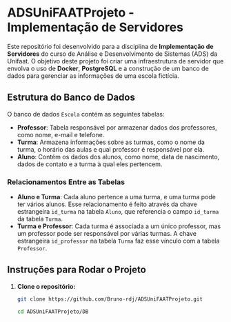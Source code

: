 # ADSUniFAATProjeto - Implementação de Servidores

Este repositório foi desenvolvido para a disciplina de **Implementação de Servidores** do curso de Análise e Desenvolvimento de Sistemas (ADS) da Unifaat. O objetivo deste projeto foi criar uma infraestrutura de servidor que envolva o uso de **Docker**, **PostgreSQL** e a construção de um banco de dados para gerenciar as informações de uma escola fictícia.

## Estrutura do Banco de Dados

O banco de dados `Escola` contém as seguintes tabelas:

- **Professor**: Tabela responsável por armazenar dados dos professores, como nome, e-mail e telefone.
- **Turma**: Armazena informações sobre as turmas, como o nome da turma, o horário das aulas e qual professor é responsável por ela.
- **Aluno**: Contém os dados dos alunos, como nome, data de nascimento, dados de contato e a turma à qual eles pertencem.

### Relacionamentos Entre as Tabelas

- **Aluno e Turma**: Cada aluno pertence a uma turma, e uma turma pode ter vários alunos. Esse relacionamento é feito através da chave estrangeira `id_turma` na tabela `Aluno`, que referencia o campo `id_turma` da tabela `Turma`.
- **Turma e Professor**: Cada turma é associada a um único professor, mas um professor pode ser responsável por várias turmas. A chave estrangeira `id_professor` na tabela `Turma` faz esse vínculo com a tabela `Professor`.

## Instruções para Rodar o Projeto

1. **Clone o repositório:**
   ```bash
   git clone https://github.com/Bruno-rdj/ADSUniFAATProjeto.git

   cd ADSUniFAATProjeto/DB
